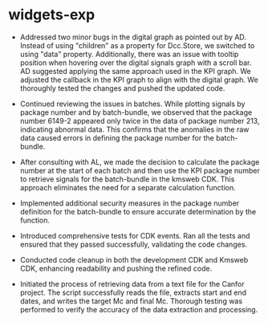 # widgets-exp

- Addressed two minor bugs in the digital graph as pointed out by AD. Instead of using "children" as a property for Dcc.Store, we switched to using "data" property. Additionally, there was an issue with tooltip position when hovering over the digital signals graph with a scroll bar. AD suggested applying the same approach used in the KPI graph. We adjusted the callback in the KPI graph to align with the digital graph. We thoroughly tested the changes and pushed the updated code.

- Continued reviewing the issues in batches. While plotting signals by package number and by batch-bundle, we observed that the package number 6149-2 appeared only twice in the data of package number 213, indicating abnormal data. This confirms that the anomalies in the raw data caused errors in defining the package number for the batch-bundle.

- After consulting with AL, we made the decision to calculate the package number at the start of each batch and then use the KPI package number to retrieve signals for the batch-bundle in the kmsweb CDK. This approach eliminates the need for a separate calculation function.

- Implemented additional security measures in the package number definition for the batch-bundle to ensure accurate determination by the function.

- Introduced comprehensive tests for CDK events. Ran all the tests and ensured that they passed successfully, validating the code changes.

- Conducted code cleanup in both the development CDK and Kmsweb CDK, enhancing readability and pushing the refined code.

- Initiated the process of retrieving data from a text file for the Canfor project. The script successfully reads the file, extracts start and end dates, and writes the target Mc and final Mc. Thorough testing was performed to verify the accuracy of the data extraction and processing.

